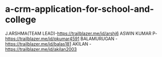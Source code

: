 # a-crm-application-for-school-and-college
J.ARSHMA(TEAM LEAD)-https://trailblazer.me/id/arshj6
ASWIN KUMAR P-https://trailblazer.me/id/pkumar4591
BALAMURUGAN - https://trailblazer.me/id/balas181
AKILAN - https://trailblazer.me/id/akilan2003
